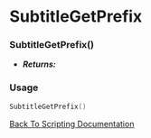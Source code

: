 # SubtitleGetPrefix

### SubtitleGetPrefix()
- ***Returns:*** 

### Usage

```Lua
SubtitleGetPrefix()
```


[Back To Scripting Documentation](../README.md)
